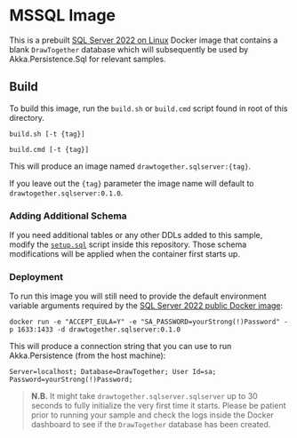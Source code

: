 # MSSQL Image

This is a prebuilt [SQL Server 2022 on Linux](https://docs.microsoft.com/en-us/sql/linux/sql-server-linux-whats-new-2019) Docker image that contains a blank `DrawTogether` database which will subsequently be used by Akka.Persistence.Sql for relevant samples.

## Build

To build this image, run the `build.sh` or `build.cmd` script found in root of this directory.

```shell
build.sh [-t {tag}]
````

```shell
build.cmd [-t {tag}]
```

This will produce an image named `drawtogether.sqlserver:{tag}`.

If you leave out the `{tag}` parameter the image name will default to `drawtogether.sqlserver:0.1.0`.

### Adding Additional Schema

If you need additional tables or any other DDLs added to this sample, modify the [`setup.sql`](setup.sql) script inside this repository. Those schema modifications will be applied when the container first starts up.

### Deployment

To run this image you will still need to provide the default environment variable arguments required by the [SQL Server 2022 public Docker image](https://hub.docker.com/_/microsoft-mssql-server):

```shell
docker run -e "ACCEPT_EULA=Y" -e "SA_PASSWORD=yourStrong(!)Password" -p 1633:1433 -d drawtogether.sqlserver:0.1.0
```

This will produce a connection string that you can use to run Akka.Persistence (from the host machine):

```
Server=localhost; Database=DrawTogether; User Id=sa; Password=yourStrong(!)Password;
```

> **N.B.** It might take `drawtogether.sqlserver.sqlserver` up to 30 seconds to fully initialize the very first time it starts. Please be patient prior to running your sample and check the logs inside the Docker dashboard to see if the `DrawTogether` database has been created.